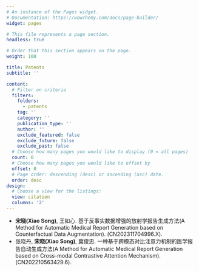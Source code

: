 ```yaml
---
# An instance of the Pages widget.
# Documentation: https://wowchemy.com/docs/page-builder/
widget: pages

# This file represents a page section.
headless: true

# Order that this section appears on the page.
weight: 100

title: Patents
subtitle: ''

content:
  # Filter on criteria
  filters:
    folders:
      - patents
    tag: ''
    category: ''
    publication_type: ''
    author: ''
    exclude_featured: false
    exclude_future: false
    exclude_past: false
  # Choose how many pages you would like to display (0 = all pages)
  count: 0
  # Choose how many pages you would like to offset by
  offset: 0
  # Page order: descending (desc) or ascending (asc) date.
  order: desc
design:
  # Choose a view for the listings:
  view: citation
  columns: '2'
---
```

<ul>
<li><strong>宋晓(Xiao Song)</strong>, 王如心. 基于反事实数据增强的放射学报告生成方法(A Method for Automatic Medical Report Generation based on Counterfactual Data Augmentation). (CN202311704996.X).</li>
<li>张晓丹, <strong>宋晓(Xiao Song)</strong>, 冀俊忠. 一种基于跨模态对比注意力机制的医学报告自动生成方法(A Method for Automatic Medical Report Generation based on Cross-modal Contrastive Attention Mechanism). (CN202210563429.6).</li>
  
</ul>
